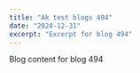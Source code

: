 ```yaml
---
title: "Ak test blogs 494"
date: "2024-12-31"
excerpt: "Excerpt for blog 494"
---
```


Blog content for blog 494